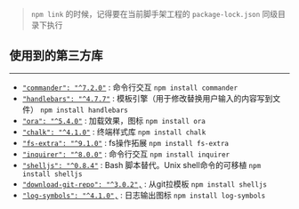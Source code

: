 
> `npm link` 的时候，记得要在当前脚手架工程的 `package-lock.json` 同级目录下执行

## 使用到的第三方库

---

- [`"commander": "^7.2.0"`](https://github.com/tj/commander.js) : 命令行交互 `npm install commander`
- [`"handlebars": "^4.7.7"`](https://github.com/handlebars-lang/handlebars.js) : 模板引擎（用于修改替换用户输入的内容写到文件） `npm install handlebars`
- [`"ora": "^5.4.0"`](https://github.com/sindresorhus/ora) : 加载效果，图标 `npm install ora`
- [`"chalk": "^4.1.0"`](https://github.com/chalk/chalk) : 终端样式库 `npm install chalk`
- [`"fs-extra": "^9.1.0"`](https://github.com/jprichardson/node-fs-extra) : fs操作拓展 `npm install fs-extra`
- [`"inquirer": "^8.0.0"`](https://github.com/SBoudrias/Inquirer.js) : 命令行交互 `npm install inquirer` 
- [`"shelljs": "^0.8.4"`](https://github.com/shelljs/shelljs) : Bash 脚本替代。Unix shell命令的可移植 `npm install shelljs`
- [`"download-git-repo": "^3.0.2",`](https://gitlab.com/flippidippi/download-git-repo#readme) : 从git拉模板 `npm install shelljs`
- [`"log-symbols": "^4.1.0",`](https://github.com/sindresorhus/log-symbols) : 日志输出图标 `npm install log-symbols`
